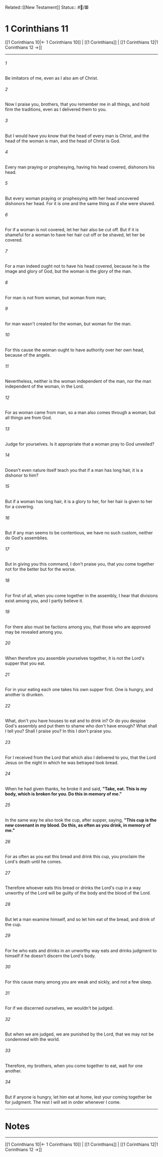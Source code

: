 Related::[[New Testament]]
Status:: #📖/🟥
# 1 Corinthians 11

[[1 Corinthians 10|← 1 Corinthians 10]] | [[1 Corinthians]] | [[1 Corinthians 12|1 Corinthians 12 →]]
***



###### 1 
Be imitators of me, even as I also am of Christ. 

###### 2 
Now I praise you, brothers, that you remember me in all things, and hold firm the traditions, even as I delivered them to you. 

###### 3 
But I would have you know that the head of every man is Christ, and the head of the woman is man, and the head of Christ is God. 

###### 4 
Every man praying or prophesying, having his head covered, dishonors his head. 

###### 5 
But every woman praying or prophesying with her head uncovered dishonors her head. For it is one and the same thing as if she were shaved. 

###### 6 
For if a woman is not covered, let her hair also be cut off. But if it is shameful for a woman to have her hair cut off or be shaved, let her be covered. 

###### 7 
For a man indeed ought not to have his head covered, because he is the image and glory of God, but the woman is the glory of the man. 

###### 8 
For man is not from woman, but woman from man; 

###### 9 
for man wasn't created for the woman, but woman for the man. 

###### 10 
For this cause the woman ought to have authority over her own head, because of the angels. 

###### 11 
Nevertheless, neither is the woman independent of the man, nor the man independent of the woman, in the Lord. 

###### 12 
For as woman came from man, so a man also comes through a woman; but all things are from God. 

###### 13 
Judge for yourselves. Is it appropriate that a woman pray to God unveiled? 

###### 14 
Doesn't even nature itself teach you that if a man has long hair, it is a dishonor to him? 

###### 15 
But if a woman has long hair, it is a glory to her, for her hair is given to her for a covering. 

###### 16 
But if any man seems to be contentious, we have no such custom, neither do God's assemblies. 

###### 17 
But in giving you this command, I don't praise you, that you come together not for the better but for the worse. 

###### 18 
For first of all, when you come together in the assembly, I hear that divisions exist among you, and I partly believe it. 

###### 19 
For there also must be factions among you, that those who are approved may be revealed among you. 

###### 20 
When therefore you assemble yourselves together, it is not the Lord's supper that you eat. 

###### 21 
For in your eating each one takes his own supper first. One is hungry, and another is drunken. 

###### 22 
What, don't you have houses to eat and to drink in? Or do you despise God's assembly and put them to shame who don't have enough? What shall I tell you? Shall I praise you? In this I don't praise you. 

###### 23 
For I received from the Lord that which also I delivered to you, that the Lord Jesus on the night in which he was betrayed took bread. 

###### 24 
When he had given thanks, he broke it and said, **"Take, eat. This is my body, which is broken for you. Do this in memory of me."** 

###### 25 
In the same way he also took the cup, after supper, saying, **"This cup is the new covenant in my blood. Do this, as often as you drink, in memory of me."** 

###### 26 
For as often as you eat this bread and drink this cup, you proclaim the Lord's death until he comes. 

###### 27 
Therefore whoever eats this bread or drinks the Lord's cup in a way unworthy of the Lord will be guilty of the body and the blood of the Lord. 

###### 28 
But let a man examine himself, and so let him eat of the bread, and drink of the cup. 

###### 29 
For he who eats and drinks in an unworthy way eats and drinks judgment to himself if he doesn't discern the Lord's body. 

###### 30 
For this cause many among you are weak and sickly, and not a few sleep. 

###### 31 
For if we discerned ourselves, we wouldn't be judged. 

###### 32 
But when we are judged, we are punished by the Lord, that we may not be condemned with the world. 

###### 33 
Therefore, my brothers, when you come together to eat, wait for one another. 

###### 34 
But if anyone is hungry, let him eat at home, lest your coming together be for judgment. The rest I will set in order whenever I come.

---
# Notes


***
[[1 Corinthians 10|← 1 Corinthians 10]] | [[1 Corinthians]] | [[1 Corinthians 12|1 Corinthians 12 →]]
